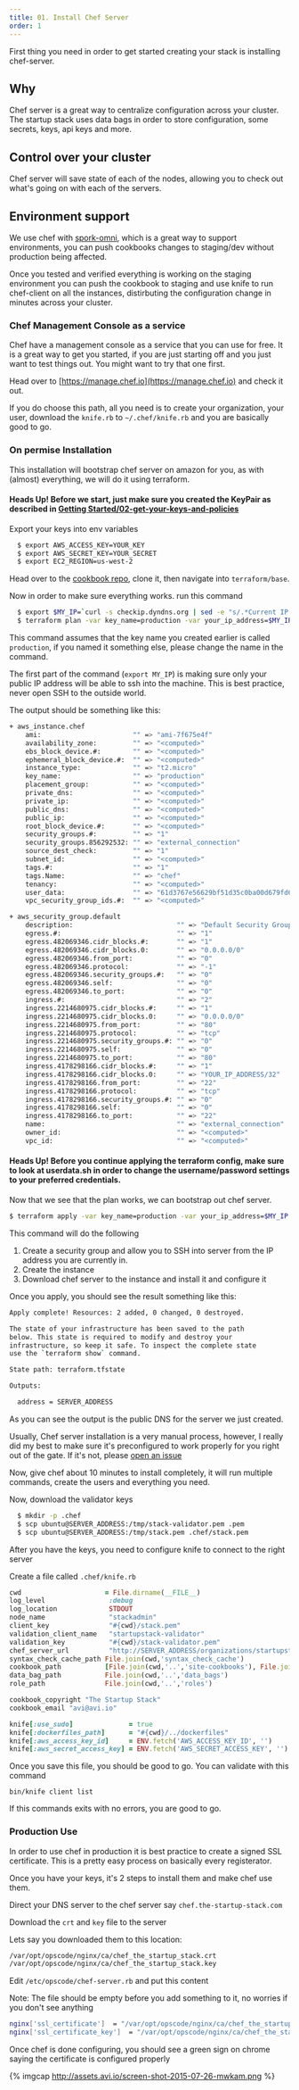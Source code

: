 ```yaml
---
title: 01. Install Chef Server
order: 1
---
```


First thing you need in order to get started creating your stack is installing chef-server.

## Why

Chef server is a great way to centralize configuration across your cluster.
The startup stack uses data bags in order to store configuration, some secrets, keys, api keys and more.

## Control over your cluster

Chef server will save state of each of the nodes, allowing you to check out what's going on with each of the servers.

## Environment support

We use chef with [spork-omni](https://github.com/jonlives/knife-spork#spork-omni), which is a great way to support environments, you can push cookbooks changes to staging/dev without production being affected.

Once you tested and verified everything is working on the staging environment you can push the cookbook to staging and use knife to run chef-client on all the instances, distirbuting the configuration change in minutes across your cluster.

### Chef Management Console as a service

Chef have a management console as a service that you can use for free. It is a great way to get you started, if you are just starting off and you just want to test things out. You might want to try that one first.

Head over to [https://manage.chef.io](https://manage.chef.io) and check it out.

If you do choose this path, all you need is to create your organization, your user, download the `knife.rb` to `~/.chef/knife.rb` and you are basically good to go.

### On permise Installation

This installation will bootstrap chef server on amazon for you, as with (almost) everything, we will do it using terraform.

<div class="alert alert-info" role="alert">
  <p>
    <h4>
      <strong>Heads Up!</strong> Before we start, just make sure you created the KeyPair as described in <a href="/getting_started/02-keys-and-policies/">Getting Started/02-get-your-keys-and-policies</a>
    </h4>
  </p>
</div>

Export your keys into env variables

```bash
  $ export AWS_ACCESS_KEY=YOUR_KEY
  $ export AWS_SECRET_KEY=YOUR_SECRET
  $ export EC2_REGION=us-west-2
```

Head over to the [cookbook repo](https://github.com/the-startup-stack/stack-cookbooks), clone it, then navigate into `terraform/base`.

Now in order to make sure everything works. run this command 

```bash
  $ export $MY_IP=`curl -s checkip.dyndns.org | sed -e "s/.*Current IP Address: //" -e "s/<.*$//"`
  $ terraform plan -var key_name=production -var your_ip_address=$MY_IP -target=aws_instance.chef
```

This command assumes that the key name you created earlier is called `production`, if you named it something else, please change the name in the command.

The first part of the command (`export MY_IP`) is making sure only your public IP address will be able to ssh into the machine. This is best practice, never open SSH to the outside world.


The output should be something like this:

```bash
+ aws_instance.chef
    ami:                       "" => "ami-7f675e4f"
    availability_zone:         "" => "<computed>"
    ebs_block_device.#:        "" => "<computed>"
    ephemeral_block_device.#:  "" => "<computed>"
    instance_type:             "" => "t2.micro"
    key_name:                  "" => "production"
    placement_group:           "" => "<computed>"
    private_dns:               "" => "<computed>"
    private_ip:                "" => "<computed>"
    public_dns:                "" => "<computed>"
    public_ip:                 "" => "<computed>"
    root_block_device.#:       "" => "<computed>"
    security_groups.#:         "" => "1"
    security_groups.856292532: "" => "external_connection"
    source_dest_check:         "" => "1"
    subnet_id:                 "" => "<computed>"
    tags.#:                    "" => "1"
    tags.Name:                 "" => "chef"
    tenancy:                   "" => "<computed>"
    user_data:                 "" => "61d3767e56629bf51d35c0ba00d679fd66667607"
    vpc_security_group_ids.#:  "" => "<computed>"

+ aws_security_group.default
    description:                          "" => "Default Security Group"
    egress.#:                             "" => "1"
    egress.482069346.cidr_blocks.#:       "" => "1"
    egress.482069346.cidr_blocks.0:       "" => "0.0.0.0/0"
    egress.482069346.from_port:           "" => "0"
    egress.482069346.protocol:            "" => "-1"
    egress.482069346.security_groups.#:   "" => "0"
    egress.482069346.self:                "" => "0"
    egress.482069346.to_port:             "" => "0"
    ingress.#:                            "" => "2"
    ingress.2214680975.cidr_blocks.#:     "" => "1"
    ingress.2214680975.cidr_blocks.0:     "" => "0.0.0.0/0"
    ingress.2214680975.from_port:         "" => "80"
    ingress.2214680975.protocol:          "" => "tcp"
    ingress.2214680975.security_groups.#: "" => "0"
    ingress.2214680975.self:              "" => "0"
    ingress.2214680975.to_port:           "" => "80"
    ingress.4178298166.cidr_blocks.#:     "" => "1"
    ingress.4178298166.cidr_blocks.0:     "" => "YOUR_IP_ADDRESS/32"
    ingress.4178298166.from_port:         "" => "22"
    ingress.4178298166.protocol:          "" => "tcp"
    ingress.4178298166.security_groups.#: "" => "0"
    ingress.4178298166.self:              "" => "0"
    ingress.4178298166.to_port:           "" => "22"
    name:                                 "" => "external_connection"
    owner_id:                             "" => "<computed>"
    vpc_id:                               "" => "<computed>"
```

<div class="alert alert-warning" role="alert">
  <h4>
    <strong>Heads Up!</strong> Before you continue applying the terraform config, make sure to look at userdata.sh in order to change the username/password settings to your preferred credentials.
    </h4>
</div>

Now that we see that the plan works, we can bootstrap out chef server.

```bash
$ terraform apply -var key_name=production -var your_ip_address=$MY_IP -target=aws_instance.chef
```

This command will do the following

1. Create a security group and allow you to SSH into server from the IP address you are currently in.
2. Create the instance
3. Download chef server to the instance and install it and configure it

Once you apply, you should see the result something like this:

```bash
Apply complete! Resources: 2 added, 0 changed, 0 destroyed.

The state of your infrastructure has been saved to the path
below. This state is required to modify and destroy your
infrastructure, so keep it safe. To inspect the complete state
use the `terraform show` command.

State path: terraform.tfstate

Outputs:

  address = SERVER_ADDRESS
```

As you can see the output is the public DNS for the server we just created.

Usually, Chef server installation is a very manual process, however, I really did my best to make sure it's preconfigured to work properly for you right out of the gate. If it's not, please [open an issue](https://github.com/the-startup-stack/stack-cookbooks/issues/new)

Now, give chef about 10 minutes to install completely, it will run multiple commands, create the users and everything you need.

Now, download the validator keys

```bash
  $ mkdir -p .chef
  $ scp ubuntu@SERVER_ADDRESS:/tmp/stack-validator.pem .pem
  $ scp ubuntu@SERVER_ADDRESS:/tmp/stack.pem .chef/stack.pem
```

After you have the keys, you need to configure knife to connect to the right server

Create a file called `.chef/knife.rb`

```ruby
cwd                     = File.dirname(__FILE__)
log_level                :debug
log_location             STDOUT
node_name                "stackadmin"
client_key               "#{cwd}/stack.pem"
validation_client_name   "startupstack-validator"
validation_key           "#{cwd}/stack-validator.pem"
chef_server_url          "http://SERVER_ADDRESS/organizations/startupstack"
syntax_check_cache_path File.join(cwd,'syntax_check_cache')
cookbook_path           [File.join(cwd,'..','site-cookbooks'), File.join(cwd,'..','cookbooks')]
data_bag_path           File.join(cwd,'..','data_bags')
role_path               File.join(cwd,'..','roles')

cookbook_copyright "The Startup Stack"
cookbook_email "avi@avi.io"

knife[:use_sudo]              = true
knife[:dockerfiles_path]      = "#{cwd}/../dockerfiles"
knife[:aws_access_key_id]     = ENV.fetch('AWS_ACCESS_KEY_ID', '')
knife[:aws_secret_access_key] = ENV.fetch('AWS_SECRET_ACCESS_KEY', '')
```

Once you save this file, you should be good to go. You can validate with this command

`bin/knife client list`

If this commands exits with no errors, you are good to go.

### Production Use

In order to use chef in production it is best practice to create a signed SSL
certificate. This is a pretty easy process on basically every registerator.

Once you have your keys, it's 2 steps to install them and make chef use them.

Direct your DNS server to the chef server say `chef.the-startup-stack.com`

Download the `crt` and `key` file to the server

Lets say you downloaded them to this location:

```bash
/var/opt/opscode/nginx/ca/chef_the_startup_stack.crt
/var/opt/opscode/nginx/ca/chef_the_startup_stack.key
```

Edit `/etc/opscode/chef-server.rb` and put this content

Note: The file should be empty before you add something to it, no worries if
you don't see anything

```bash
nginx['ssl_certificate']  = "/var/opt/opscode/nginx/ca/chef_the_startup_stack.crt"
nginx['ssl_certificate_key']  = "/var/opt/opscode/nginx/ca/chef_the_startup_stack.key"
```

Once chef is done configuring, you should see a green sign on chrome saying the
certificate is configured properly

{% imgcap http://assets.avi.io/screen-shot-2015-07-26-mwkam.png %}